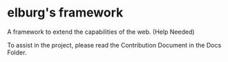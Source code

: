 # elburg's framework

A framework to extend the capabilities of the web. (Help Needed)


To assist in the project, please read the Contribution Document in the Docs Folder.
